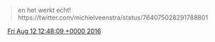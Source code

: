 > en het werkt echt\! https://twitter\.com/michielveenstra/status/764075028291788801

<img src="../../media/tweet.ico" width="12" /> [Fri Aug 12 12:48:09 +0000 2016](https://twitter.com/DromerDenker/status/764081037546655744)